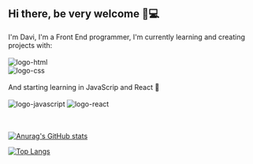 ## Hi there, be very welcome 👋💻

 I'm Davi, I'm a Front End programmer, I'm currently learning and creating projects with: 
<br>
<br>
<img heigt="180cm" src="https://img.shields.io/badge/HTML5-E34F26?style=for-the-badge&logo=html5&logoColor=white" alt="logo-html" widht="0"  >
<br>
<img src="https://img.shields.io/badge/CSS3-1572B6?style=for-the-badge&logo=css3&logoColor=white" alt="logo-css">
<br> 
<br> 
And starting learning in JavaScrip and React 📝
<br> 
<br>
<img src="https://img.shields.io/badge/JavaScript-F7DF1E?style=for-the-badge&logo=javascript&logoColor=black" alt="logo-javascript">
<img src="https://img.shields.io/badge/React-20232A?style=for-the-badge&logo=react&logoColor=61DAFB" alt="logo-react">
<br>
<br>
<br>

[![Anurag's GitHub stats](https://github-readme-stats.vercel.app/api?username=Davi22D)](https://github.com/anuraghazra/github-readme-stats)

[![Top Langs](https://github-readme-stats.vercel.app/api/top-langs/?username=Davi22D)](https://github.com/anuraghazra/github-readme-stats)
